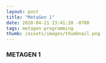 ```yaml
---
layout: post
title: "MetaGen 1"
date: 2020-04-21 23:41:20 -0700
tags: metagen programming
thumb: /assets/images/thumbnail.png
---
```


### METAGEN 1
